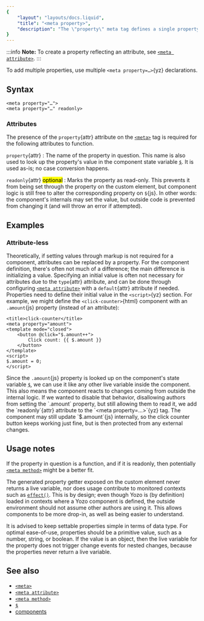 ```yaml
---
{
	"layout": "layouts/docs.liquid",
	"title": "<meta property>",
	"description": "The \"property\" meta tag defines a single property to be exposed on the custom element. It may optionally be marked read-only."
}
---
```


:::info
**Note:** To create a property reflecting an attribute, see [`<meta attribute>`](/docs/components/meta/attribute/).
:::

To add multiple properties, use multiple `<meta property=…>`{yz} declarations.

## Syntax

```yz
<meta property="…">
<meta property="…" readonly>
```

### Attributes

The presence of the `property`{attr} attribute on the [`<meta>`](/docs/components/meta/) tag is required for the following attributes to function.

`property`{attr}
: The name of the property in question. This name is also used to look up the property's value in the component state variable [`$`](/docs/components/$/). It is used as-is; no case conversion happens.

`readonly`{attr} <mark>optional</mark>
: Marks the property as read-only. This prevents it from being set through the property on the custom element, but component logic is still free to alter the corresponding property on `$`{js}. In other words: the component's internals may set the value, but outside code is prevented from changing it (and will throw an error if attempted).

## Examples

### Attribute-less

Theoretically, if setting values through markup is not required for a component, attributes can be replaced by a property. For the component definition, there's often not much of a difference; the main difference is initializing a value. Specifying an initial value is often not necessary for attributes due to the `type`{attr} attribute, and can be done through configuring [`<meta attribute>`](/docs/components/meta/attribute/) with a `default`{attr} attribute if needed. Properties need to define their initial value in the `<script>`{yz} section. For example, we might define the `<click-counter>`{html} component with an `.amount`{js} property (instead of an attribute):

```yz
<title>click-counter</title>
<meta property="amount">
<template mode="closed">
	<button @click="$.amount++">
		Click count: {{ $.amount }}
	</button>
</template>
<script>
$.amount = 0;
</script>
```

Since the `.amount`{js} property is looked up on the component's state variable [`$`](/docs/components/$/), we can use it like any other live variable inside the component. This also means the component reacts to changes coming from outside the internal logic. If we wanted to disable that behavior, disallowing authors from setting the `.amount` property, but still allowing them to read it, we add the `readonly`{attr} attribute to the `<meta property=…>`{yz} tag. The component may still update `$.amount`{js} internally, so the click counter button keeps working just fine, but is then protected from any external changes.

## Usage notes

If the property in question is a function, and if it is readonly, then potentially [`<meta method>`](/docs/components/meta/method/) might be a better fit.

The generated property getter exposed on the custom element never returns a live variable, nor does usage contribute to monitored contexts such as [`effect()`](/docs/effect/). This is by design; even though Yozo is (by definition) loaded in contexts where a Yozo component is defined, the outside environment should not assume other authors are using it. This allows components to be more drop-in, as well as being easier to understand.

It is advised to keep settable properties simple in terms of data type. For optimal ease-of-use, properties should be a primitive value, such as a number, string, or boolean. If the value is an object, then the live variable for the property does not trigger change events for nested changes, because the properties never return a live variable.

## See also

- [`<meta>`](/docs/components/meta/)
- [`<meta attribute>`](/docs/components/meta/attribute/)
- [`<meta method>`](/docs/components/meta/)
- [`$`](/docs/components/$/)
- [components](/docs/components/)

